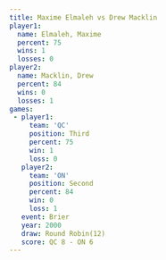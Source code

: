 ```yaml
---
title: Maxime Elmaleh vs Drew Macklin
player1:               
  name: Elmaleh, Maxime
  percent: 75          
  wins: 1              
  losses: 0            
player2:               
  name: Macklin, Drew  
  percent: 84          
  wins: 0              
  losses: 1            
games:
 - player1:         
     team: 'QC'     
     position: Third
     percent: 75    
     win: 1         
     loss: 0        
   player2:          
     team: 'ON'      
     position: Second
     percent: 84     
     win: 0          
     loss: 1         
   event: Brier         
   year: 2000           
   draw: Round Robin(12)
   score: QC 8 - ON 6   
---
```

